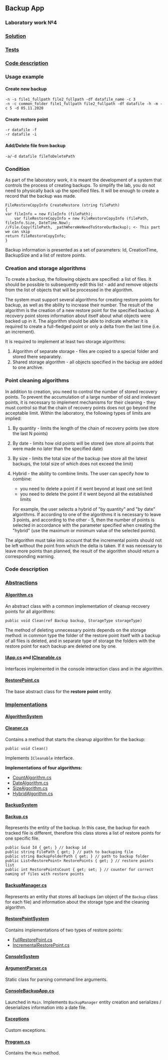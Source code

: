 ## Backup App
### Laboratory work №4

### [Solution](https://github.com/annchous/OopLabs/tree/lab4/OopLabs/BackupApp)

### [Tests](https://github.com/annchous/OopLabs/tree/lab4/OopLabs/BackupAppTest)

### [Code description](https://github.com/annchous/OopLabs/blob/lab4/Tasks/Lab4BackupApp.md#code-description)

### Usage example

#### Create new backup

```
-n -s file1_fullpath file2_fullpath -df datafile_name -c 3
-n -c common_folder file1_fullpath file2_fullpath -df datafile -h -m -c 5 -d 05.11.2020
```

#### Create restore point

```
-r datafile -f
-r datafile -i
```

#### Add/Delete file from backup

```
-a/-d datafile fileToDeletePath
```

### Condition

As part of the laboratory work, it is meant the development of a system that controls the process of creating backups. To simplify the lab, you do not need to physically back up the specified files. It will be enough to create a record that the backup was made.

```
FileRestoreCopyInfo CreateRestore (string filePath)
{
var fileInfo = new FileInfo (filePath);
    var fileRestoreCopyInfo = new FileRestoreCopyInfo (filePath, fileInfo.Size, DateTime.Now);
//File.Copy(filePath, _pathWhereWeNeedToStoreOurBackup); <- This part we can skip
return fileRestoreCopyInfo;
}
```

Backup information is presented as a set of parameters: Id, CreationTime, BackupSize and a list of restore points.

### Creation and storage algorithms

To create a backup, the following objects are specified: a list of files. It should be possible to subsequently edit this list - add and remove objects from the list of objects that will be processed in the algorithm.

The system must support several algorithms for creating restore points for backup, as well as the ability to increase their number. The result of the algorithm is the creation of a new restore point for the specified backup. A recovery point stores information about itself about what objects were backed up in it. The algorithm should be able to indicate whether it is required to create a full-fledged point or only a delta from the last time (i.e. an increment).

It is required to implement at least two storage algorithms:

1. Algorithm of separate storage - files are copied to a special folder and stored there separately.
2. Shared storage algorithm - all objects specified in the backup are added to one archive.

### Point cleaning algorithms

In addition to creation, you need to control the number of stored recovery points. To prevent the accumulation of a large number of old and irrelevant points, it is necessary to implement mechanisms for their cleaning - they must control so that the chain of recovery points does not go beyond the acceptable limit. Within the laboratory, the following types of limits are implied:

1. By quantity - limits the length of the chain of recovery points (we store the last N points)
2. By date - limits how old points will be stored (we store all points that were made no later than the specified date)
3. By size - limits the total size of the backup (we store all the latest backups, the total size of which does not exceed the limit)
4. Hybrid - the ability to combine limits. The user can specify how to combine:
    - you need to delete a point if it went beyond at least one set limit
    - you need to delete the point if it went beyond all the established limits

    For example, the user selects a hybrid of "by quantity" and "by date" algorithms. If according to one of the algorithms it is necessary to leave 3 points, and according to the other - 5, then the number of points is selected in accordance with the parameter specified when creating the "hybrid" (use the maximum or minimum value of the selected points).

The algorithm must take into account that the incremental points should not be left without the point from which the delta is taken. If it was necessary to leave more points than planned, the result of the algorithm should return a corresponding warning.


### Code description

### [Abstractions](https://github.com/annchous/OopLabs/tree/lab4/OopLabs/BackupApp/Core/Abstractions)

#### [Algorithm.cs](https://github.com/annchous/OopLabs/blob/lab4/OopLabs/BackupApp/Core/Abstractions/Algorithm.cs)

An abstract class with a common implementation of cleanup recovery points for all algorithms:
```
public void Clean(ref Backup backup, StorageType storageType)
```
The method of deleting unnecessary points depends on the storage method: in common type the folder of the restore point itself with a backup of all files is deleted, and in separate type of storage the folders with the restore point for each backup are deleted one by one.

#### [IApp.cs](https://github.com/annchous/OopLabs/blob/lab4/OopLabs/BackupApp/Core/Abstractions/IApp.cs) and [ICleanable.cs](https://github.com/annchous/OopLabs/blob/lab4/OopLabs/BackupApp/Core/Abstractions/ICleanable.cs)

Interfaces implemented in the console interaction class and in the algorithm.

#### [RestorePoint.cs](https://github.com/annchous/OopLabs/blob/lab4/OopLabs/BackupApp/Core/Abstractions/RestorePoint.cs)

The base abstract class for the **restore point** entity.

### [Implementations](https://github.com/annchous/OopLabs/tree/lab4/OopLabs/BackupApp/Core/Implementations)

#### [AlgorithmSystem](https://github.com/annchous/OopLabs/tree/lab4/OopLabs/BackupApp/Core/Implementations/AlgorithmSystem)

#### [Cleaner.cs](https://github.com/annchous/OopLabs/blob/lab4/OopLabs/BackupApp/Core/Implementations/AlgorithmSystem/Cleaner.cs)

Contains a method that starts the cleanup algorithm for the backup:
```
public void Clean()
```
Implements ```ICleanable``` interface.

**Implementations of four algorithms:**
* [CountAlgorithm.cs](https://github.com/annchous/OopLabs/blob/lab4/OopLabs/BackupApp/Core/Implementations/AlgorithmSystem/CountAlgorithm.cs)
* [DateAlgorithm.cs](https://github.com/annchous/OopLabs/blob/lab4/OopLabs/BackupApp/Core/Implementations/AlgorithmSystem/DateAlgorithm.cs)
* [SizeAlgorithm.cs](https://github.com/annchous/OopLabs/blob/lab4/OopLabs/BackupApp/Core/Implementations/AlgorithmSystem/SizeAlgorithm.cs)
* [HybridAlgorithm.cs](https://github.com/annchous/OopLabs/blob/lab4/OopLabs/BackupApp/Core/Implementations/AlgorithmSystem/HybridAlgorithm.cs)

#### [BackupSystem](https://github.com/annchous/OopLabs/tree/lab4/OopLabs/BackupApp/Core/Implementations/BackupSystem)

#### [Backup.cs](https://github.com/annchous/OopLabs/blob/lab4/OopLabs/BackupApp/Core/Implementations/BackupSystem/Backup.cs)

Represents the entity of the backup. 
In this case, the backup for each tracked file is different, therefore this class stores a list of restore points for one specific file.

```
public Guid Id { get; } // backup id
public string FilePath { get; } // path to backuping file
public string BackupFolderPath { get; } // path to backup folder
public List<RestorePoint> RestorePoints { get; } // restore points list
public int RestorePointsCount { get; set; } // counter for correct naming of files with restore points
```

#### [BackupManager.cs](https://github.com/annchous/OopLabs/blob/lab4/OopLabs/BackupApp/Core/Implementations/BackupSystem/BackupManager.cs)

Represents an entity that stores all backups (an object of the ```Backup``` class for each file) and information about the storage type and the cleaning algorithm.

#### [RestorePointSystem](https://github.com/annchous/OopLabs/tree/lab4/OopLabs/BackupApp/Core/Implementations/RestorePointSystem)

Contains implementations of two types of restore points:
* [FullRestorePoint.cs](https://github.com/annchous/OopLabs/blob/lab4/OopLabs/BackupApp/Core/Implementations/RestorePointSystem/FullRestorePoint.cs)
* [IncrementalRestorePoint.cs](https://github.com/annchous/OopLabs/blob/lab4/OopLabs/BackupApp/Core/Implementations/RestorePointSystem/IncrementalRestorePoint.cs)

#### [ConsoleSystem](https://github.com/annchous/OopLabs/tree/lab4/OopLabs/BackupApp/Core/Implementations/ConsoleSystem)

#### [ArgumentParser.cs](https://github.com/annchous/OopLabs/blob/lab4/OopLabs/BackupApp/Core/Implementations/ConsoleSystem/ArgumentParser.cs)

Static class for parsing command line arguments.

#### [ConsoleBackupApp.cs](https://github.com/annchous/OopLabs/blob/lab4/OopLabs/BackupApp/Core/Implementations/ConsoleSystem/ConsoleBackupApp.cs)

Launched in ```Main```. Implements ```BackupManager``` entity creation and serializes / deserializes information into a date file.

#### [Exceptions](https://github.com/annchous/OopLabs/tree/lab4/OopLabs/BackupApp/Exceptions)

Custom exceptions.

#### [Program.cs](https://github.com/annchous/OopLabs/blob/lab4/OopLabs/BackupApp/Program.cs)

Contains the ```Main``` method.

